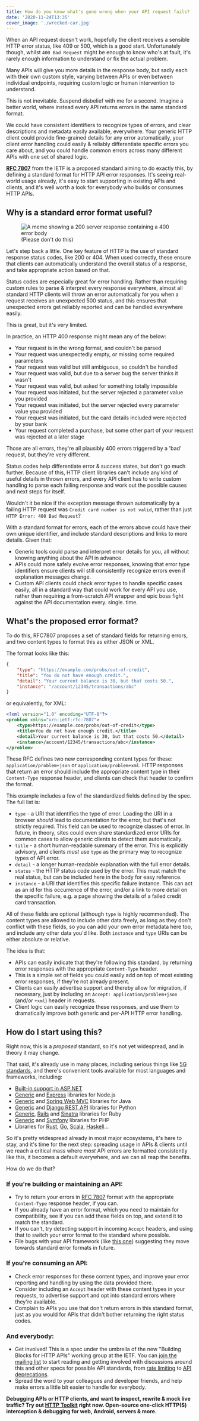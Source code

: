 ```yaml
---
title: How do you know what's gone wrong when your API request fails?
date: '2020-11-24T13:35'
cover_image: './wrecked-car.jpg'
---
```


When an API request doesn't work, hopefully the client receives a sensible HTTP error status, like 409 or 500, which is a good start. Unfortunately though, whilst `400 Bad Request` might be enough to know who's at fault, it's rarely enough information to understand or fix the actual problem.

Many APIs will give you more details in the response body, but sadly each with their own custom style, varying between APIs or even between individual endpoints, requiring custom logic or human intervention to understand.

This is not inevitable. Suspend disbelief with me for a second. Imagine a better world, where instead every API returns errors in the same standard format.

We could have consistent identifiers to recognize types of errors, and clear descriptions and metadata easily available, everywhere. Your generic HTTP client could provide fine-grained details for any error automatically, your client error handling could easily & reliably differentiate specific errors you care about, and you could handle common errors across many different APIs with one set of shared logic.

**[RFC 7807](https://tools.ietf.org/html/rfc7807)** from the IETF is a proposed standard aiming to do exactly this, by defining a standard format for HTTP API error responses. It's seeing real-world usage already, it's easy to start supporting in existing APIs and clients, and it's well worth a look for everybody who builds or consumes HTTP APIs.

## Why is a standard error format useful?

<figure>
  <img src="./bad-server-status.jpg" alt="A meme showing a 200 server response containing a 400 error body">
  <figcaption>(Please don't do this)</figcaption>
</figure>

Let's step back a little. One key feature of HTTP is the use of standard response status codes, like 200 or 404. When used correctly, these ensure that clients can automatically understand the overall status of a response, and take appropriate action based on that.

Status codes are especially great for error handling. Rather than requiring custom rules to parse & interpret every response everywhere, almost all standard HTTP clients will throw an error automatically for you when a request receives an unexpected 500 status, and this ensures that unexpected errors get reliably reported and can be handled everywhere easily.

This is great, but it's very limited.

In practice, an HTTP 400 response might mean any of the below:

* Your request is in the wrong format, and couldn't be parsed
* Your request was unexpectedly empty, or missing some required parameters
* Your request was valid but still ambiguous, so couldn't be handled
* Your request was valid, but due to a server bug the server thinks it wasn't
* Your request was valid, but asked for something totally impossible
* Your request was initiated, but the server rejected a parameter value you provided
* Your request was initiated, but the server rejected every parameter value you provided
* Your request was initiated, but the card details included were rejected by your bank
* Your request completed a purchase, but some other part of your request was rejected at a later stage

Those are all errors, they're all plausibly 400 errors triggered by a 'bad' request, but they're very different.

Status codes help differentiate error & success states, but don't go much further. Because of this, HTTP client libraries can't include any kind of useful details in thrown errors, and every API client has to write custom handling to parse each failing response and work out the possible causes and next steps for itself.

Wouldn't it be nice if the exception message thrown automatically by a failing HTTP request was `Credit card number is not valid`, rather than just `HTTP Error: 400 Bad Request`?

With a standard format for errors, each of the errors above could have their own unique identifier, and include standard descriptions and links to more details. Given that:

* Generic tools could parse and interpret error details for you, all without knowing anything about the API in advance.
* APIs could more safely evolve error responses, knowing that error type identifiers ensure clients will still consistently recognize errors even if explanation messages change.
* Custom API clients could check error types to handle specific cases easily, all in a standard way that could work for every API you use, rather than requiring a from-scratch API wrapper and epic boss fight against the API documentation every. single. time.

## What's the proposed error format?

To do this, RFC7807 proposes a set of standard fields for returning errors, and two content types to format this as either JSON or XML.

The format looks like this:

```json
{
    "type": "https://example.com/probs/out-of-credit",
    "title": "You do not have enough credit.",
    "detail": "Your current balance is 30, but that costs 50.",
    "instance": "/account/12345/transactions/abc"
}
```

or equivalently, for XML:

```xml
<?xml version="1.0" encoding="UTF-8"?>
<problem xmlns="urn:ietf:rfc:7807">
    <type>https://example.com/probs/out-of-credit</type>
    <title>You do not have enough credit.</title>
    <detail>Your current balance is 30, but that costs 50.</detail>
    <instance>/account/12345/transactions/abc</instance>
</problem>
```

These RFC defines two new corresponding content types for these: `application/problem+json` or `application/problem+xml`. HTTP responses that return an error should include the appropriate content type in their `Content-Type` response header, and clients can check that header to confirm the format.

This example includes a few of the standardized fields defined by the spec. The full list is:

* `type` - a URI that identifies the type of error. Loading the URI in a browser _should_ lead to documentation for the error, but that's not strictly required. This field can be used to recognize classes of error. In future, in theory, sites could even share standardized error URIs for common cases to allow generic clients to detect them automatically.
* `title` - a short human-readable summary of the error. This is explicitly advisory, and clients _must_ use `type` as the primary way to recognize types of API error.
* `detail` - a longer human-readable explanation with the full error details.
* `status` - the HTTP status code used by the error. This must match the real status, but can be included here in the body for easy reference.
* `instance` - a URI that identifies this specific failure instance. This can act as an id for this occurrence of the error, and/or a link to more detail on the specific failure, e.g. a page showing the details of a failed credit card transaction.

All of these fields are optional (although `type` is highly recommended). The content types are allowed to include other data freely, as long as they don't conflict with these fields, so you can add your own error metadata here too, and include any other data you'd like. Both `instance` and `type` URIs can be either absolute or relative.

The idea is that:

* APIs can easily indicate that they're following this standard, by returning error responses with the appropriate `Content-Type` header.
* This is a simple set of fields you could easily add on top of most existing error responses, if they're not already present.
* Clients can easily advertise support and thereby allow for migration, if necessary, just by including an `Accept: application/problem+json` (and/or `+xml`) header in requests.
* Client logic can easily recognize these responses, and use them to dramatically improve both generic and per-API HTTP error handling.

## How do I start using this?

Right now, this is a _proposed_ standard, so it's not yet widespread, and in theory it may change.

That said, it's already use in many places, including serious things like [5G standards](https://www.etsi.org/deliver/etsi_ts/129500_129599/129511/15.00.00_60/ts_129511v150000p.pdf), and there's convenient tools available for most languages and frameworks, including:

* [Built-in support in ASP.NET](https://docs.microsoft.com/en-us/dotnet/api/microsoft.aspnetcore.mvc.problemdetails?view=aspnetcore-5.0)
* [Generic](https://www.npmjs.com/package/http-problem-details) and [Express](https://www.npmjs.com/package/express-http-problem-details) libraries for Node.js
* [Generic](https://github.com/zalando/problem) and [Spring Web MVC](https://github.com/zalando/problem-spring-web) libraries for Java
* [Generic](https://pypi.org/project/httpproblem/) and [Django REST API](https://pypi.org/project/drf-problems/) libraries for Python
* [Generic](https://rubygems.org/gems/problem_details), [Rails](https://rubygems.org/gems/problem_details-rails) and [Sinatra](https://rubygems.org/gems/sinatra-problem_details) libraries for Ruby
* [Generic](https://packagist.org/packages/phpro/api-problem) and [Symfony](https://packagist.org/packages/phpro/api-problem-bundle) libraries for PHP
* Libraries for [Rust](https://crates.io/crates/http-api-problem), [Go](https://github.com/lpar/problem), [Scala](https://github.com/wix/rest-rfc7807),  [Haskell](https://hackage.haskell.org/package/http-rfc7807)...

So it's pretty widespread already in most major ecosystems, it's here to stay, and it's time for the next step: spreading usage in APIs & clients until we reach a critical mass where _most_ API errors are formatted consistently like this, it becomes a default everywhere, and we can all reap the benefits.

How do we do that?

### If you're building or maintaining an API:

* Try to return your errors in [RFC 7807](https://tools.ietf.org/html/rfc7807) format with the appropriate `Content-Type` response header, if you can.
* If you already have an error format, which you need to maintain for compatibility, see if you can add these fields on top, and extend it to match the standard.
* If you can't, try detecting support in incoming `Accept` headers, and using that to switch your error format to the standard where possible.
* File bugs with your API framework (like [this one](https://github.com/spring-projects/spring-boot/issues/19525)) suggesting they move towards standard error formats in future.

### If you're consuming an API:

* Check error responses for these content types, and improve your error reporting and handling by using the data provided there.
* Consider including an `Accept` header with these content types in your requests, to advertise support and opt into standard errors where they're available.
* Complain to APIs you use that don't return errors in this standard format, just as you would for APIs that didn't bother returning the right status codes.

### And everybody:

* Get involved! This is a spec under the umbrella of the new "Building Blocks for HTTP APIs" working group at the IETF. You can [join the mailing list](https://www.ietf.org/mailman/listinfo/httpapi) to start reading and getting involved with discussions around this and other specs for possible API standards, from [rate limiting](https://datatracker.ietf.org/doc/draft-polli-ratelimit-headers/) to [API deprecations](https://datatracker.ietf.org/doc/draft-dalal-deprecation-header/).
* Spread the word to your colleagues and developer friends, and help make errors a little bit easier to handle for everybody.

**Debugging APIs or HTTP clients, and want to inspect, rewrite & mock live traffic? Try out [HTTP Toolkit](https://httptoolkit.tech/) right now. Open-source one-click HTTP(S) interception & debugging for web, Android, servers & more.**